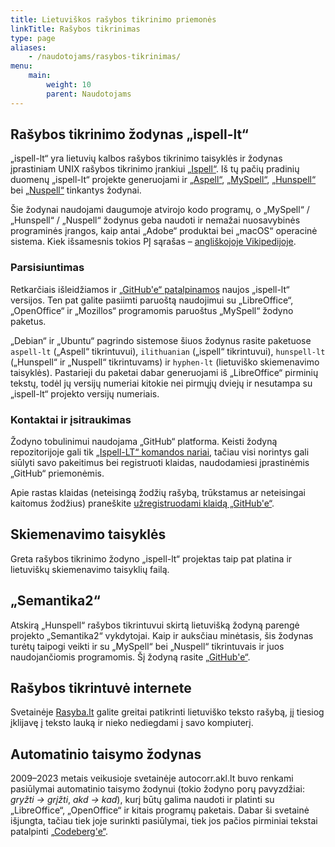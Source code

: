 ```yaml
---
title: Lietuviškos rašybos tikrinimo priemonės
linkTitle: Rašybos tikrinimas
type: page
aliases:
    - /naudotojams/rasybos-tikrinimas/
menu:
    main:
        weight: 10
        parent: Naudotojams
---
```


Rašybos tikrinimo žodynas „ispell-lt“
-------------------------------------

„ispell-lt“ yra lietuvių kalbos rašybos tikrinimo taisyklės ir žodynas įprastiniam UNIX rašybos tikrinimo įrankiui
[„Ispell“](https://www.cs.hmc.edu/~geoff/ispell.html). Iš tų pačių pradinių duomenų „ispell-lt“ projekte generuojami
ir [„Aspell“](http://aspell.net/), [„MySpell“](http://code.google.com/a/apache-extras.org/p/ooo-myspell/),
[„Hunspell“](https://hunspell.github.io/) bei [„Nuspell“](https://nuspell.github.io/) tinkantys žodynai.

Šie žodynai naudojami daugumoje atvirojo kodo programų, o „MySpell“ / „Hunspell“ / „Nuspell“ žodynus geba naudoti ir
nemažai nuosavybinės programinės įrangos, kaip antai „Adobe“ produktai bei „macOS“ operacinė sistema.
Kiek išsamesnis tokios PĮ sąrašas – [angliškojoje Vikipedijoje](https://en.wikipedia.org/wiki/Hunspell).

### Parsisiuntimas

Retkarčiais išleidžiamos ir [„GitHub'e“ patalpinamos](https://github.com/ispell-lt/ispell-lt/releases) naujos
„ispell-lt“ versijos. Ten pat galite pasiimti paruoštą naudojimui su „LibreOffice“, „OpenOffice“ ir „Mozillos“
programomis paruoštus „MySpell“ žodyno paketus.

„Debian“ ir „Ubuntu“ pagrindo sistemose šiuos žodynus rasite paketuose `aspell-lt` („Aspell“ tikrintuvui),
`ilithuanian` („ispell“ tikrintuvui), `hunspell-lt` („Hunspell“ ir „Nuspell“ tikrintuvams) ir `hyphen-lt` (lietuviško
skiemenavimo taisyklės). Pastarieji du paketai dabar generuojami iš „LibreOffice“ pirminių tekstų, todėl jų versijų
numeriai kitokie nei pirmųjų dviejų ir nesutampa su „ispell-lt“ projekto versijų numeriais.

### Kontaktai ir įsitraukimas

Žodyno tobulinimui naudojama „GitHub“ platforma. Keisti žodyną repozitorijoje gali
tik [„Ispell-LT“ komandos nariai](https://github.com/ispell-lt), tačiau visi norintys gali siūlyti savo pakeitimus bei
registruoti klaidas, naudodamiesi įprastinėmis „GitHub“ priemonėmis.

Apie rastas klaidas (neteisingą žodžių rašybą, trūkstamus ar neteisingai kaitomus žodžius)
praneškite [užregistruodami klaidą „GitHub'e“](https://github.com/ispell-lt/ispell-lt/issues).

Skiemenavimo taisyklės
----------------------

Greta rašybos tikrinimo žodyno „ispell-lt“ projektas taip pat platina ir lietuviškų skiemenavimo taisyklių failą. 

„Semantika2“
------------

Atskirą „Hunspell“ rašybos tikrintuvui skirtą lietuvišką žodyną parengė projekto „Semantika2“ vykdytojai. Kaip ir
auksčiau minėtasis, šis žodynas turėtų taipogi veikti ir su „MySpell“ bei „Nuspell“ tikrintuvais ir juos naudojančiomis
programomis. Šį žodyną rasite [„GitHub'e“](https://github.com/Semantika2/Hunspell-Zodynai-ir-gramatika-v.45).

Rašybos tikrintuvė internete
----------------------------

Svetainėje [Rasyba.lt](https://rasyba.lietuviuzodynas.lt/) galite greitai patikrinti lietuviško teksto rašybą,
jį tiesiog įklijavę į teksto lauką ir nieko nediegdami į savo kompiuterį.

Automatinio taisymo žodynas
---------------------------

2009–2023 metais veikusioje svetainėje autocorr.akl.lt buvo renkami pasiūlymai automatinio taisymo žodynui (tokio žodyno
porų pavyzdžiai: _gryžti → grįžti_, _akd → kad_), kurį būtų galima naudoti ir platinti su „LibreOffice“, „OpenOffice“
ir kitais programų paketais. Dabar ši svetainė išjungta, tačiau tiek joje surinkti pasiūlymai, tiek jos pačios pirminiai
tekstai patalpinti [„Codeberg'e“](https://codeberg.org/rimas/autocorr-lt).
